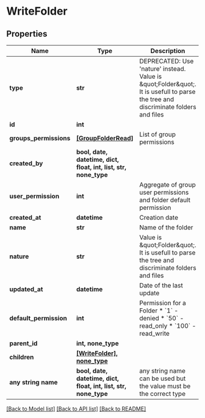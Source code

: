 # WriteFolder


## Properties
Name | Type | Description | Notes
------------ | ------------- | ------------- | -------------
**type** | **str** | DEPRECATED: Use &#39;nature&#39; instead. Value is \&quot;Folder\&quot;. It is usefull to parse the tree and discriminate folders and files | [readonly] 
**id** | **int** |  | [readonly] 
**groups_permissions** | [**[GroupFolderRead]**](GroupFolderRead.md) | List of group permissions | [readonly] 
**created_by** | **bool, date, datetime, dict, float, int, list, str, none_type** |  | [readonly] 
**user_permission** | **int** | Aggregate of group user permissions and folder default permission | [readonly] 
**created_at** | **datetime** | Creation date | [readonly] 
**name** | **str** | Name of the folder | 
**nature** | **str** | Value is \&quot;Folder\&quot;. It is usefull to parse the tree and discriminate folders and files | [readonly] 
**updated_at** | **datetime** | Date of the last update | [readonly] 
**default_permission** | **int** | Permission for a Folder  * &#x60;1&#x60; - denied * &#x60;50&#x60; - read_only * &#x60;100&#x60; - read_write | [optional] 
**parent_id** | **int, none_type** |  | [optional] 
**children** | [**[WriteFolder], none_type**](WriteFolder.md) |  | [optional] 
**any string name** | **bool, date, datetime, dict, float, int, list, str, none_type** | any string name can be used but the value must be the correct type | [optional]

[[Back to Model list]](../README.md#documentation-for-models) [[Back to API list]](../README.md#documentation-for-api-endpoints) [[Back to README]](../README.md)


